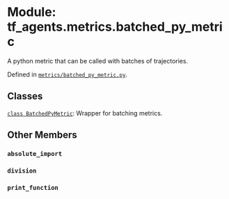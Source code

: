 <div itemscope itemtype="http://developers.google.com/ReferenceObject">
<meta itemprop="name" content="tf_agents.metrics.batched_py_metric" />
<meta itemprop="path" content="Stable" />
<meta itemprop="property" content="absolute_import"/>
<meta itemprop="property" content="division"/>
<meta itemprop="property" content="print_function"/>
</div>

# Module: tf_agents.metrics.batched_py_metric

A python metric that can be called with batches of trajectories.



Defined in [`metrics/batched_py_metric.py`](https://github.com/tensorflow/agents/tree/master/tf_agents/metrics/batched_py_metric.py).

<!-- Placeholder for "Used in" -->


## Classes

[`class BatchedPyMetric`](../../tf_agents/metrics/batched_py_metric/BatchedPyMetric.md): Wrapper for batching metrics.

## Other Members

<h3 id="absolute_import"><code>absolute_import</code></h3>

<h3 id="division"><code>division</code></h3>

<h3 id="print_function"><code>print_function</code></h3>

